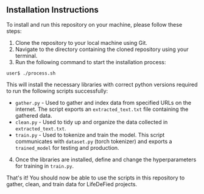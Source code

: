 ## Installation Instructions

To install and run this repository on your machine, please follow these steps:

1. Clone the repository to your local machine using Git.
2. Navigate to the directory containing the cloned repository using your terminal.
3. Run the following command to start the installation process:

```
user$ ./process.sh 
```

This will install the necessary libraries with correct python versions required to run the following scripts successfully:

- `gather.py` - Used to gather and index data from specified URLs on the internet. The script exports an `extracted_text.txt` file containing the gathered data.
- `clean.py` - Used to tidy up and organize the data collected in `extracted_text.txt`.
- `train.py` - Used to tokenize and train the model. This script communicates with `dataset.py` (torch tokenizer) and exports a `trained_model` for testing and production.

4. Once the libraries are installed, define and change the hyperparameters for training in `train.py`.

That's it! You should now be able to use the scripts in this repository to gather, clean, and train data for LifeDeFied projects.
